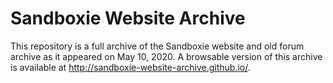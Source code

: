 # Sandboxie Website Archive
This repository is a full archive of the Sandboxie website and old forum archive as it appeared on May 10, 2020. A browsable version of this archive is available at http://sandboxie-website-archive.github.io/.
